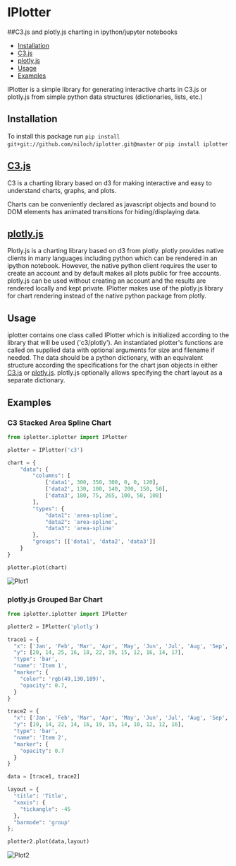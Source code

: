 IPlotter
=================

##C3.js and plotly.js charting in ipython/jupyter notebooks

- [Installation](#installation)
- [C3.js](#c3js)
- [plotly.js](#plotlyjs)
- [Usage](#usage)
- [Examples](#examples)

IPlotter is a simple library for generating interactive charts in C3.js or plotly.js from simple python data structures (dictionaries, lists, etc.)

## Installation
To install this package run `pip install git+git://github.com/niloch/iplotter.git@master` or `pip install iplotter`

## [C3.js](http://c3js.org/)

C3 is a charting library based on d3 for making interactive and easy to understand charts, graphs, and plots.

Charts can be conveniently declared as javascript objects and bound to DOM elements has animated transitions for hiding/displaying data.

## [plotly.js](https://plot.ly/javascript/)

Plotly.js is a charting library based on d3 from plotly.  plotly provides native clients in many languages including python which can be rendered in an ipython notebook.  However, the native python client requires the user to create an account and by default makes all plots public for free accounts. plotly.js can be used without creating an account and the results are rendered locally and kept private.  IPlotter makes use of the plotly.js library for chart rendering instead of the native python package from plotly.

## Usage

iplotter contains one class called IPlotter which is initialized according to the library that will be used ('c3/plotly').  An instantiated plotter's functions are called on supplied data with optional arguments for size and filename if needed.  The data should be a python dictionary, with an equivalent structure according the specifications for the chart json objects in either [C3.js](http://c3js.org/) or [plotly.js](https://plot.ly/javascript/).  plotly.js optionally allows specifying the chart layout as a separate dictionary.

## Examples

### C3 Stacked Area Spline Chart

```python
from iplotter.iplotter import IPlotter

plotter = IPlotter('c3')

chart = {
    "data": {
        "columns": [
            ['data1', 300, 350, 300, 0, 0, 120],
            ['data2', 130, 100, 140, 200, 150, 50],
            ['data3', 180, 75, 265, 100, 50, 100]
        ],
        "types": {
            "data1": 'area-spline',
            "data2": 'area-spline',
            "data3": 'area-spline'
        },
        "groups": [['data1', 'data2', 'data3']]
    }
}

plotter.plot(chart)
```
![Plot1](imgs/plot1.png?raw=true "Plot 1")


### plotly.js Grouped Bar Chart

```python
from iplotter.iplotter import IPlotter

plotter2 = IPlotter('plotly')

trace1 = {
  "x": ['Jan', 'Feb', 'Mar', 'Apr', 'May', 'Jun', 'Jul', 'Aug', 'Sep', 'Oct', 'Nov', 'Dec'],
  "y": [20, 14, 25, 16, 18, 22, 19, 15, 12, 16, 14, 17],
  "type": 'bar',
  "name": 'Item 1',
  "marker": {
    "color": 'rgb(49,130,189)',
    "opacity": 0.7,
  }
}

trace2 = {
  "x": ['Jan', 'Feb', 'Mar', 'Apr', 'May', 'Jun', 'Jul', 'Aug', 'Sep', 'Oct', 'Nov', 'Dec'],
  "y": [19, 14, 22, 14, 16, 19, 15, 14, 10, 12, 12, 16],
  "type": 'bar',
  "name": 'Item 2',
  "marker": {
    "opacity": 0.7
  }
}

data = [trace1, trace2]

layout = {
  "title": 'Title',
  "xaxis": {
    "tickangle": -45
  },
  "barmode": 'group'
};

plotter2.plot(data,layout)
```
![Plot2](imgs/plot2.png?raw=true "Plot 2")

